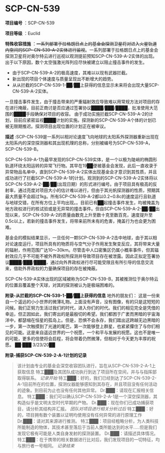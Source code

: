 # SCP-CN-539

**项目编号** ：SCP-CN-539

**项目等级** ：Euclid

**特殊收容措施** ：<span style='text-decoration: line-through;'>&#19968;&#31995;&#21015;&#37096;&#32626;&#20110;&#25289;&#26684;&#26391;&#26085;&#28857;&#19978;&#30340;&#22522;&#37329;&#20250;&#25506;&#27979;&#21355;&#26143;&#23558;&#23545;&#36827;&#20837;&#28779;&#26143;&#36712;&#36947;&#20869;&#31354;&#38388;&#30340;SCP-
CN-539-A-2&#23454;&#20307;&#36827;&#34892;&#30417;&#35270;</span>。一系列部署于拉格朗日点上的基金会探测卫星将对奥尔特云进行巡视以观测提前预知SCP-CN-539-A-2实体的出现。
出于以下原因，数个太空强激光阵列应尽快被建立以阻止撞击事件的发生。

- 由于SCP-CN-539-A-2的极高速度，其难以以现有武器拦截。
- 新出现的项目个体速度与质量呈现出不断增大的趋势。
- 从从拦截的SCP-CN-539-1-██/██上获得的信息显示未来将会出现大量SCP-CN-539-A-2实体。

一旦撞击事件发生，由于撞击带来的严重辐射效应导致难以用常规方法对项目的存在进行掩蔽，目前正商讨是否应通过签署协议████/███/████，批准使用大范围的████手段确保对项目的收容。
由于成功实施拦截SCP-CN-539-A-2的计划，目前应紧密监视████计划的实施。探测新的SCP-CN-539-A个体的计划已被无限期推迟。探测项目出现位置的计划正在被审议。

**描述** :SCP-CN-539是一系列以相对论速度飞向地球的太阳系外探测器重新出现在太阳系内的深空探测器和其出现机理的总称，分别被编号为SCP-CN-539-A，SCP-CN-539-B。

SCP-CN-539-A-1为最早发现的SCP-CN-539实体，是一个以极为陡峭的椭圆形轨道环绕太阳运转的异常飞行物。其早在19██便被基金会发现，此后一直收录于异常物品名单中，直到SCP-CN-539-A-2实体出现基金会才意识到其性质，并且成功进行了拦截SCP-CN-539-A-1的计划。观测到的SCP-CN-539-A-2实体将以SCP-CN-539-A-2-██/██(出现日期）的形式进行编号。由于项目具有极高的反射率，通过亮度对项目大小的估计难以进行，但由于其光帆探测器的性质，预期其最大质量不会超过1kg。所有SCP-CN-539-A-2都以0.2~0.8c的速度运行且轨道与地球交错，在所有方位上平均出现。。目前已有██起撞击事件发生，均被掩盖为地方政权进行的核试验或是无异常的撞击事件。但自SCP-CN-539-A-2-██/██出现以来，SCP-CN-539-A-2的质量由数克上升至数十克至数百克，速度提升至0.5c以上，若新的撞击事件发生，将带来前所未有的危害，掩盖行为也会更为困难。

基金会的模拟结果显示，一旦任何一颗SCP-CN-539-A-2击中地球，由于其以相对论速度运行，项目所具有的物质将与空气分子作用发生聚变反应，其将带来大量的辐射，作用范围广达10～30km。尽管击中人口密集区仍属小概率事件，但其辐射效应几乎不可能不被外界政权所探测并导致项目存在被泄露。因此正拟定签署协议████/███/████，通过向外界政权进行尽可能受限且有所引导的信息交流来，借助外界政权的力量确保项目的存在被掩蔽。

SCP-CN-539-A实体出现的区域被称为SCP-CN-539-B，其被推测位于奥尔特云的位置且覆盖整个天球，对其的探测被认为是极端困难的。

**附录-从拦截的SCP-CN-539-1-██/██上获得的信息** 
地外的朋友们：
这是一份来自一个遥远的小小世界的微薄礼物。上面没有声音，没有图像，有的只是这短短的问候。我们正努力生活过我们的时代，进入你们的时代。我们的相见完全是凭借的幸运，但正因如此，我们寄出的是最殷切的希望。我们都困于广袤而黑暗的宇宙海洋中，都瑟缩在恒星的孤岛上。但是，恐惧不会永存，我们踏出这跨越无边黑暗的一步，第一次触摸到了光速的尾巴，第一次能够登上群星，也紧紧攥住了与你们相见的可能。这是来自遥远世界的一个祝愿，一个和平与发展的祝愿。这也不是唯一的可能，更多的信使将会启程，将会带着仍然微薄，但相对于今天更为丰厚的祝愿。
██·███
3/23/20██

**附录-捕获SCP-CN-539-2-A-1计划的记录** 


> 该计划由专业的基金会深空收容团队进行，旨在从SCP-CN-539-2-A-1上获取信息
特工███及其团队成功执行到达了项目所在空间，并与与指挥部取得联系。
*记录开始* 
特工███：好的，我们已经到达了SCP-CN-539-2-A-1目前所在的位置，探测仪器能够感知到其存在，并且项目没有任何活动的迹象。到目前为止也没有任何其他异常。
Dr.███：请现在汇报相关信息。
特工███：我们可以确认SCP-CN-539-2-A-1是一个深空探测器，其构造似乎是文明太空时代早期的产物。
Dr.███：现在你们已成功捕获项目，请分析其结构并汇报。
*团队对项目进行相关分析过后* 
特工███：好的，项目拥有数个装置以证明均使用没有任何异常的进行原理工作
Dr.███：请对其来源进行推测。
特工███：项目经粗略分析，为人类科技所能制造的物体，其技术甚至落后于当前人类所能达到的水平…..但是我们发现它极有可能是人类自身发射的探测装置。
Dr.███：请描述具体情况。
特工███：在于携带的相关数据进行比对后，我们发现项目的一切特征，均与旅行者一号相同。
*记录结束* 
> 


